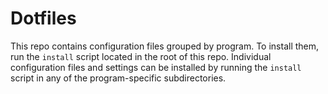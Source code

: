 # Dotfiles

This repo contains configuration files grouped by program.  To install them, run the `install` script located in the root of this repo.  Individual configuration files and settings can be installed by running the `install` script in any of the program-specific subdirectories.

